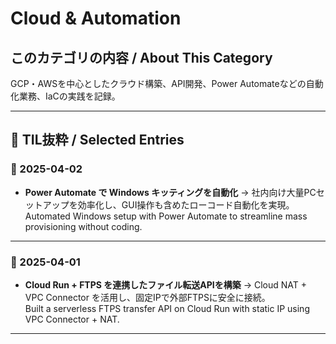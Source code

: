 # Cloud & Automation

## このカテゴリの内容 / About This Category
GCP・AWSを中心としたクラウド構築、API開発、Power Automateなどの自動化業務、IaCの実践を記録。

---

## 📅 TIL抜粋 / Selected Entries

### 🔹 2025-04-02
- **Power Automate で Windows キッティングを自動化**
  → 社内向け大量PCセットアップを効率化し、GUI操作も含めたローコード自動化を実現。  
  Automated Windows setup with Power Automate to streamline mass provisioning without coding.

---

### 🔹 2025-04-01
- **Cloud Run + FTPS を連携したファイル転送APIを構築**
  → Cloud NAT + VPC Connector を活用し、固定IPで外部FTPSに安全に接続。  
  Built a serverless FTPS transfer API on Cloud Run with static IP using VPC Connector + NAT.

---
